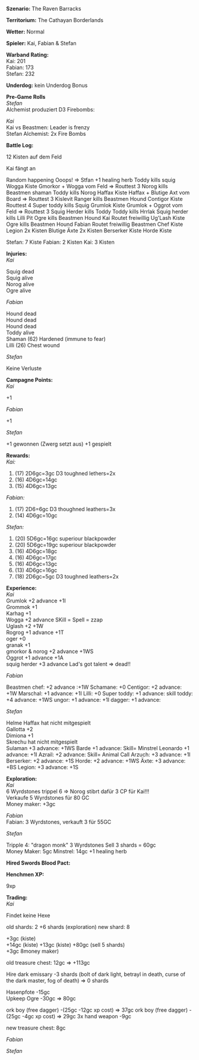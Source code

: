 **Szenario:** The Raven Barracks

**Territorium:** The Cathayan Borderlands  

**Wetter:** Normal  

**Spieler:** Kai, Fabian & Stefan

**Warband Rating:**  
Kai: 201    
Fabian: 173    
Stefan: 232     

**Underdog:** kein Underdog Bonus   

**Pre-Game Rolls**  
*Stefan*  
Alchemist produziert D3 Firebombs:

*Kai*  
Kai vs Beastmen: Leader is frenzy  
Stefan Alchemist: 2x Fire Bombs



**Battle Log:**  

12 Kisten auf dem Feld

Kai fängt an

Random happening Ooops! => Stfan +1 healing herb
Toddy kills squig
Wogga Kiste
Gmorkor + Wogga vom Feld => Routtest 3
Norog kills Beastmen shaman
Toddy kills Norog
Haffax Kiste
Haffax + Blutige Axt vom Board => Routtest 3
Kislevit Ranger kills Beastmen Hound
Contigor Kiste Routtest 4
Super toddy kills Squig
Grumlok Kiste
Grumlok + Oggrot vom Feld => Routtest 3
Squig Herder kills Toddy
Toddy kills Hrrlak
Squig herder kills Lilli
Pit Ogre kills Beastmen Hound
Kai Routet freiwillig
Ug'Lash Kiste
Ogre kills Beastmen Hound
Fabian Routet freiwillig
Beastmen Chef Kiste
Legion 2x Kisten
Blutige Äxte 2x Kisten
Berserker Kiste
Horde Kiste

Stefan: 7 Kiste
Fabian: 2 Kisten
Kai: 3 Kisten


**Injuries:**  
*Kai*  

Squig dead  
Squig alive  
Norog alive  
Ogre alive  

*Fabian*  

Hound dead  
Hound dead  
Hound dead  
Toddy alive  
Shaman (62) Hardened (immune to fear)  
Lilli (26) Chest wound  

*Stefan*  

Keine Verluste  

**Campagne Points:**  
*Kai*  

+1

*Fabian*  

+1

*Stefan*  

+1 gewonnen (Zwerg setzt aus)
+1 gespielt

**Rewards:**  
*Kai:*  

1. (17) 2D6gc=3gc D3 toughned lethers=2x
2. (16) 4D6gc=14gc
3. (15) 4D6gc=13gc

*Fabian:*  

1. (17) 2D6=6gc D3 thoughned leathers=3x  
2. (14) 4D6gc=10gc

*Stefan:*  
1. (20) 5D6gc=16gc superiour blackpowder  
2. (20) 5D6gc=19gc superiour blackpowder  
3. (16) 4D6gc=18gc  
4. (16) 4D6gc=17gc  
5. (16) 4D6gc=13gc  
6. (13) 4D6gc=16gc  
7. (18) 2D6gc=5gc D3 toughned leathers=2x  

**Experience:**  
*Kai*   
Grumlok +2 advance +1I  
Grommok +1  
Karhag +1  
Wogga +2 advance SKill = Spell = zzap  
Uglash +2 +1W  
Rogrog +1 advance +1T  
oger +0  
granak +1  
gmorkor & norog +2 advance +1WS  
Oggrot +1 advance +1A  
squig herder +3 advance Lad's got talent => dead!!  

*Fabian*   

Beastmen chef: +2 advance :+1W
Schamane: +0
Centigor: +2 advance: +1W
Marschal: +1 advance: +1I
Lilli: +0
Super toddy: +1 advance: skill
toddy: +4 advance: +1WS
ungor: +1 advance: +1I
dagger: +1 advance: 

*Stefan*   

Helme Haffax hat nicht mitgespielt  
Gallotta +2  
Dimiona +1  
Skrechu hat nicht mitgespielt  
Sulaman +3 advance: +1WS
Barde +1 advance: Skill= Minstrel
Leonardo +1 advance: +1I
Azrail: +2 advance: Skill= Animal Call
Arzuch: +3 advance: +1I
Berserker: +2 advance: +1S
Horde: +2 advance: +1WS
Äxte: +3 advance: +BS
Legion: +3 advance: +1S

**Exploration:**  
*Kai*  
6 Wyrdstones  trippel 6 => Norog stibrt dafür 3 CP für Kai!!!  
Verkaufe 5 Wyrdstones für 80 GC  
Money maker: +3gc

*Fabian*  
Fabian: 3 Wyrdstones, verkauft 3 für 55GC  

*Stefan*  

Tripple 4: "dragon monk"
3 Wyrdstones
Sell 3 shards = 60gc  
Money Maker: 5gc
Minstrel: 14gc
+1 healing herb

**Hired Swords Blood Pact:**

**Henchmen XP:**

9xp

**Trading:**  
*Kai*  

Findet keine Hexe

old shards: 2
+6 shards (exploration)
new shard: 8

+3gc (kiste)  
+14gc (kiste)
+13gc  (kiste)
+80gc (sell 5 shards)  
+3gc 8money maker)

old treasure chest: 12gc
=> +113gc

Hire dark emissary -3 shards (bolt of dark light, betrayl in death, curse of the dark master, fog of death)
=> 0 shards

Hasenpfote -15gc  
Upkeep Ogre -30gc
=> 80gc

ork boy (free dagger) -(25gc -12gc xp cost) => 37gc
ork boy (free dagger) -(25gc -4gc xp cost) => 29gc
3x hand weapon -9gc

new treasure chest: 8gc

*Fabian*  

*Stefan*   
